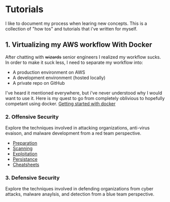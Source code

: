 # Tutorials
I like to document my process when learing new concepts. This is a collection of "how tos" and tutorials that i've written for myself. 

## 1. Virtualizing my AWS workflow With Docker
After chatting with ~~wizards~~ senior engineers I realized my workflow sucks. In order to make it suck less, I need to separate my workflow into:

- A production environment on AWS
- A development environment (hosted locally)
- A private repo on GitHub

I've heard it mentioned everywhere, but i've never understood why I would want to use it. 
Here is my quest to go from completely oblivious to hopefully competant using docker.  [Getting started with docker](docker/README.md)

### 2. Offensive Security
Explore the techniques involved in attacking organizations, anti-virus evaison, and malware development from a red team perspective. 


- [Preparation](Security/Offensive/Preparation/README.md)
- [Scanning](Security/Offensive/Scanning/)
- [Exploitation](Security/Offensive/Exploitation/)
- [Persistance](Security/Offensive/Persistance/)
- [Cheatsheets](Security/Offensive/Cheatsheets/)

### 3. Defensive Security
Explore the techniques involved in defending organizations from cyber attacks, malware anaylsis, and detection from a blue team perspective.
